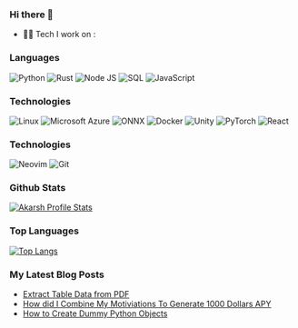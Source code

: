 ### Hi there 👋

- 🧑‍💻 Tech I work on :


### Languages

![Python](https://img.shields.io/badge/-Python-000?&logo=Python)
![Rust](https://img.shields.io/badge/-Rust-000?&logo=Rust)
![Node JS](https://img.shields.io/badge/-nodejs-000?&logo=nodedotjs)
![SQL](https://img.shields.io/badge/-SQL-000?&logo=MySQL)
![JavaScript](https://img.shields.io/badge/-JavaScript-000?&logo=JavaScript)

### Technologies

![Linux](https://img.shields.io/badge/-Linux-000?&logo=Linux)
![Microsoft Azure](https://img.shields.io/badge/-azure-000?&logo=microsoft-azure)
![ONNX](https://img.shields.io/badge/-ONNX-000?&logo=onnx)
![Docker](https://img.shields.io/badge/-Docker-000?&logo=Docker)
![Unity](https://img.shields.io/badge/-Unity-000?&logo=Unity)
![PyTorch](https://img.shields.io/badge/-pytorch-000?&logo=pytorch)
![React](https://img.shields.io/badge/-React-000?&logo=React)

### Technologies
![Neovim](https://img.shields.io/badge/-Neovim-000?&logo=Neovim)
![Git](https://img.shields.io/badge/-git-000?&logo=git)

### Github Stats

[![Akarsh Profile Stats](https://github-readme-stats.vercel.app/api?username=akarsh1995&theme=transparent&hide_rank=true)](https://github.com/anuraghazra/github-readme-stats)

### Top Languages

[![Top Langs](https://github-readme-stats.vercel.app/api/top-langs/?username=akarsh1995&layout=compact&hide=html)](https://github.com/anuraghazra/github-readme-stats)


### My Latest Blog Posts

- [Extract Table Data from PDF](https://www.akar.sh/posts/python/extract-table-data-from-pdf)
- [How did I Combine My Motiviations To Generate 1000 Dollars APY](https://www.akar.sh/posts/blockchain/how-did-i-combine-my-motivations-to-generate-1000-dollars-apy)
- [How to Create Dummy Python Objects](https://www.akar.sh/posts/python/using-attrs-to-create-dummy-python-objects-on-the-fly)

